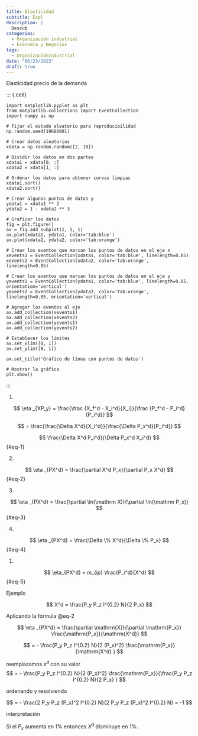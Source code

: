 ```yaml
---
title: Elasticidad
subtitle: Expl
description: |
  Descub
categories:
  - Organización industrial
  - Economía y Negocios
tags:
  - OrganizaciónIndustrial
date: "06/23/2023"
draft: true
---
```



Elasticidad precio de la demanda

::: {.cell}
``` {.python .cell-code}
import matplotlib.pyplot as plt
from matplotlib.collections import EventCollection
import numpy as np

# Fijar el estado aleatorio para reproducibilidad
np.random.seed(19680801)

# Crear datos aleatorios
xdata = np.random.random([2, 10])

# Dividir los datos en dos partes
xdata1 = xdata[0, :]
xdata2 = xdata[1, :]

# Ordenar los datos para obtener curvas limpias
xdata1.sort()
xdata2.sort()

# Crear algunos puntos de datos y
ydata1 = xdata1 ** 2
ydata2 = 1 - xdata2 ** 3

# Graficar los datos
fig = plt.figure()
ax = fig.add_subplot(1, 1, 1)
ax.plot(xdata1, ydata1, color='tab:blue')
ax.plot(xdata2, ydata2, color='tab:orange')

# Crear los eventos que marcan los puntos de datos en el eje x
xevents1 = EventCollection(xdata1, color='tab:blue', linelength=0.05)
xevents2 = EventCollection(xdata2, color='tab:orange', linelength=0.05)

# Crear los eventos que marcan los puntos de datos en el eje y
yevents1 = EventCollection(ydata1, color='tab:blue', linelength=0.05, orientation='vertical')
yevents2 = EventCollection(ydata2, color='tab:orange', linelength=0.05, orientation='vertical')

# Agregar los eventos al eje
ax.add_collection(xevents1)
ax.add_collection(xevents2)
ax.add_collection(yevents1)
ax.add_collection(yevents2)

# Establecer los límites
ax.set_xlim([0, 1])
ax.set_ylim([0, 1])

ax.set_title('Gráfico de línea con puntos de datos')

# Mostrar la gráfica
plt.show()
```
:::


1.  
$$
\eta _{XP_y} = \frac{\frac {X_f^d - X_i^d}{X_i}}{\frac {P_f^d - P_i^d}{P_i^d}}
$$

$$
= \frac{\frac{\Delta X^d}{X_i^d}}{\frac{\Delta P_x^d}{P_i^d}}
$$

$$
\frac{\Delta X^d P_i^d}{\Delta P_x^d X_i^d}
$$ {#eq-1}

2.  

$$
\eta _{PX^d} = \frac{\partial X^d P_x}{\partial P_x X^d}
$$ {#eq-2}

3.  

$$
\eta _{PX^d} = \frac{\partial \ln(\mathrm X)}{\partial  \ln(\mathrm P_x)}
$$ {#eq-3}

4.   
$$
\eta _{PX^d} = \frac{\Delta \% X^d}{\Delta \% P_x}
$$ {#eq-4}

1.  

$$
\eta_{PX^d} = m_{ip} \frac{P_i^d}{X^d}
$$ {#eq-5}

Ejemplo

$$
X^d = \frac{P_y P_z I^{0.2} N}{2 P_x}
$$

Aplicando la fórmula @eq-2

$$ 
\eta _{PX^d} = \frac{\partial \mathrm{X}}{\partial \mathrm{P_x}} \frac{\mathrm{P_x}}{\mathrm{X^d}} 
$$

$$
= - \frac{P_y P_z I^{0.2} N}{2 (P_x)^2} \frac{\mathrm{P_x}}{\mathrm{X^d} }
$$

reemplazamos $x^d$ con su valor 
$$
= - \frac{P_y P_z I^{0.2} N}{2 (P_x)^2} \frac{\mathrm{P_x}}{\frac{P_y P_z I^{0.2} N}{2 P_x} }
$$

ordenando y resolviendo

$$
= - \frac{2 P_y P_z (P_x)^2 I^{0.2} N}{2 P_y P_z (P_x)^2 I^{0.2} N} = -1
$$

interpretación

Si el $P_x$ aumenta en 1% entonces $X^d$ disminuye en 1%.


